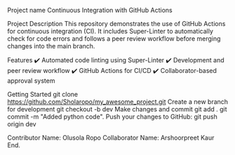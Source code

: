 Project name 
 Continuous Integration with GitHub Actions

Project Description
This repository demonstrates the use of GitHub Actions for continuous integration (CI). It includes Super-Linter to automatically check for code errors and follows a peer review workflow before merging changes into the main branch.

Features
✔️ Automated code linting using Super-Linter
✔️ Development and peer review workflow
✔️ GitHub Actions for CI/CD
✔️ Collaborator-based approval system

Getting Started
git clone https://github.com/Sholaropo/my_awesome_project.git
Create a new branch for development
git checkout -b dev
Make changes and commit 
git add .
git commit -m "Added python code".
Push your changes to GitHub:
git push origin dev

Contributor
Name: Olusola Ropo
Collaborator Name: Arshoorpreet Kaur
End.